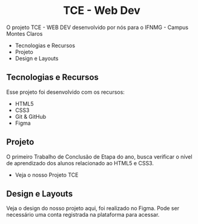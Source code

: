 <h1 align="center">TCE - Web Dev</h1>
    <p>
        O projeto TCE - WEB DEV desenvolvido por nós para o IFNMG - Campus Montes Claros

<ul>
            <li>Tecnologias e Recursos</li>
            <li>Projeto</li>
            <li>Design e Layouts</li>
        </ul>
    </p>

<h2>Tecnologias e Recursos</h2>

<p>
        Esse projeto foi desenvolvido com os recursos:

<ul>
            <li>HTML5</li>
            <li>CSS3</li>
            <li>Git & GitHub</li>
            <li>Figma</li>
        </ul>
    </p>

<h2>Projeto</h2>

<p>
    O primeiro Trabalho de Conclusão de Etapa do ano, busca verificar o nível de aprendizado dos alunos relacionado ao HTML5 e CSS3.
        <ul>
            <li>Veja o nosso Projeto TCE</li>
        </ul>    
    </p>
    
<h2>Design e Layouts</h2>
    <p>
        Veja o design do nosso projeto aqui, foi realizado no Figma. Pode ser necessário uma conta registrada na plataforma para acessar.
    </p>